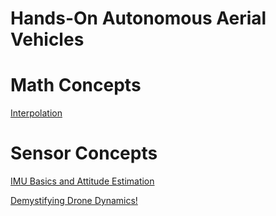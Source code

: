 # Hands-On Autonomous Aerial Vehicles

# Math Concepts

[Interpolation](Interpolation%2044626df6295c4ca68b27971a3bc2752c.md)

# Sensor Concepts

[IMU Basics and Attitude Estimation](IMU%20Basics%20and%20Attitude%20Estimation%20e00f2402e282475aafa4172625daac1a.md)

[Demystifying Drone Dynamics!](https://towardsdatascience.com/demystifying-drone-dynamics-ee98b1ba882f)